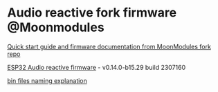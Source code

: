 # Audio reactive fork firmware @Moonmodules

[Quick start guide and firmware documentation from MoonModules fork repo](https://mm.kno.wled.ge)

[ESP32 Audio reactive firmware](https://github.com/srg74/WLED-wemos-shield/tree/master/resources/Firmware/@MoonModules/latest) - v0.14.0-b15.29 build 2307160

[bin files naming explanation](https://mm.kno.wled.ge/moonmodules/Installing-and-Compiling/#configurations)
